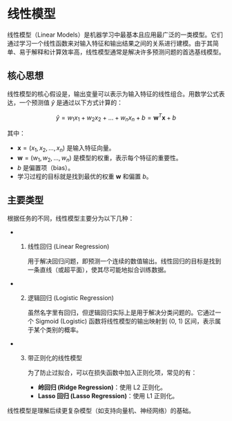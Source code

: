 # 线性模型

线性模型（Linear Models）是机器学习中最基本且应用最广泛的一类模型。它们通过学习一个线性函数来对输入特征和输出结果之间的关系进行建模。由于其简单、易于解释和计算效率高，线性模型通常是解决许多预测问题的首选基线模型。

## 核心思想

线性模型的核心假设是，输出变量可以表示为输入特征的线性组合。用数学公式表达，一个预测值 $\hat{y}$ 是通过以下方式计算的：

$$
\hat{y} = w_1 x_1 + w_2 x_2 + ... + w_n x_n + b = \mathbf{w}^T \mathbf{x} + b
$$

其中：
- $\mathbf{x} = (x_1, x_2, ..., x_n)$ 是输入特征向量。
- $\mathbf{w} = (w_1, w_2, ..., w_n)$ 是模型的权重，表示每个特征的重要性。
- $b$ 是偏置项（bias）。
- 学习过程的目标就是找到最优的权重 $\mathbf{w}$ 和偏置 $b$。

## 主要类型

根据任务的不同，线性模型主要分为以下几种：

- 1. 线性回归 (Linear Regression)

     用于解决回归问题，即预测一个连续的数值输出。线性回归的目标是找到一条直线（或超平面），使其尽可能地拟合训练数据。

- 2. 逻辑回归 (Logistic Regression)

     虽然名字里有回归，但逻辑回归实际上是用于解决分类问题的。它通过一个 Sigmoid (Logistic) 函数将线性模型的输出映射到 (0, 1) 区间，表示属于某个类别的概率。

- 3. 带正则化的线性模型

     为了防止过拟合，可以在损失函数中加入正则化项，常见的有：
     - **岭回归 (Ridge Regression)**：使用 L2 正则化。
     - **Lasso 回归 (Lasso Regression)**：使用 L1 正则化。

线性模型是理解后续更复杂模型（如支持向量机、神经网络）的基础。
